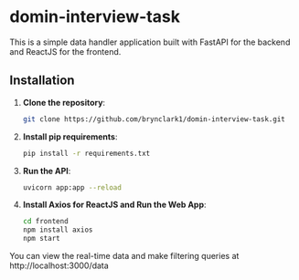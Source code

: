 # domin-interview-task

This is a simple data handler application built with FastAPI for the backend and ReactJS for the frontend.

## Installation

1. **Clone the repository**:

   ```bash
   git clone https://github.com/brynclark1/domin-interview-task.git

2. **Install pip requirements**:

   ```bash
   pip install -r requirements.txt

3. **Run the API**:

   ```bash
   uvicorn app:app --reload
   

4. **Install Axios for ReactJS and Run the Web App**:

   ```bash
   cd frontend
   npm install axios
   npm start


You can view the real-time data and make filtering queries at http://localhost:3000/data


